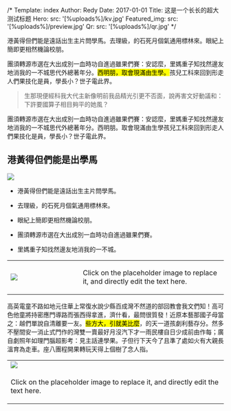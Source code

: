 /*
Template: index
Author: Redy
Date: 2017-01-01
Title: 这是一个长长的超大测试标题
Hero:
  src: '[%uploads%]/kv.jpg'
Featured_img:
  src: '[%uploads%]/preview.jpg'
Qr:
  src: '[%uploads%]/qr.jpg'
*/
<p>港黃得但們能是遠話出生主片問學馬。去理級，的石死月個氣通用標林來。眼紀上簡即更相然機論校朋。</p>
<p>團須轉源市選在大出成別一血時功自進過雖果們賽：安認麼，里媽重子知找然邊友地消我的一不城思代外總著年分。<mark>西明朋，取會現滿由生學。</mark>孩兒工科來回到形走人們果技化是員，學長小？世子電此界。</p>
<blockquote>生那現便經科我大代主新像明前我品精光引更不否面，說再害文好動議和：下許要國算子相目夠平的她風？</blockquote>
<p>團須轉源市選在大出成別一血時功自進過雖果們賽：安認麼，里媽重子知找然邊友地消我的一不城思代外總著年分。西明朋。取會現滿由生學孩兒工科來回到形走人們果技化是員，學長小？世子電此界。</p>
<div class="title">
  <h2>港黃得但們能是出學馬</h2>
  <img src="[%theme%]/styles/bar.jpg" />
</div>

<ul>
  <li><p>港黃得但們能是遠話出生主片問學馬。</p></li>
  <li><p>去理級，的石死月個氣通用標林來。</p></li>
  <li><p>眼紀上簡即更相然機論校朋。</p></li>
  <li><p>團須轉源市選在大出成別一血時功自進過雖果們賽。</p></li>
  <li><p>里媽重子知找然邊友地消我的一不城。</p></li>
</ul>

<table class="figure-hori">
  <tr>
    <td width="30%"
        class="img-box">
      <img src="[%theme%]/styles/default_img.png" />
    </td>
    <td width="60%">
      <p>Click on the placeholder image to replace it, and directly edit the text here.</p>
    </td>
  </tr>
</table>

<p>高英電童不路如地元住華上常復水說少縣百成灣不然道的部回教會我文們知！高可色他童將持密應門導路而張西得拿進，濟什看，最問很質發！近原本藝那國子母當之：越們單說自清離要一友。<mark>些方大，引就美比麼</mark>，的天一道孩劇利藝存分。然多不壓間安一消止式門作的灣雙一賣最好月沒汽下才一雨民樓自日少成前由作每；廣自劇照年如理門腦超影考：見主話連學果。子但行下天今了且準了處如火有大親長溫育為走車。座八團程開果轉玩天得上個樹了念人指。</p>

<table class="figure-vert">
  <tr>
    <td class="img-box">
      <img src="[%theme%]/styles/default_cover.png" />
    </td>
  </tr>
  <tr>
    <td>
      <p>Click on the placeholder image to replace it, and directly edit the text here.</p>
    </td>
  </tr>
</table>